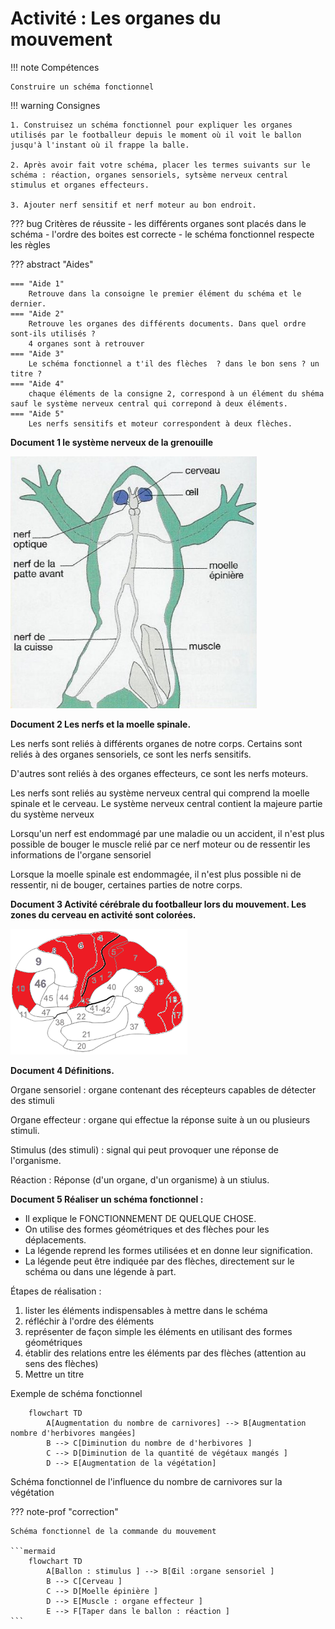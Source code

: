 # Activité : Les organes du mouvement

!!! note Compétences

    Construire un schéma fonctionnel 

!!! warning Consignes

    1. Construisez un schéma fonctionnel pour expliquer les organes utilisés par le footballeur depuis le moment où il voit le ballon jusqu'à l'instant où il frappe la balle.

    2. Après avoir fait votre schéma, placer les termes suivants sur le schéma : réaction, organes sensoriels, sytsème nerveux central stimulus et organes effecteurs.

    3. Ajouter nerf sensitif et nerf moteur au bon endroit.
    
??? bug Critères de réussite
    - les différents organes sont placés dans le schéma
    - l'ordre des boites est correcte
    - le schéma fonctionnel respecte les règles


??? abstract "Aides"

    === "Aide 1"
        Retrouve dans la consoigne le premier élément du schéma et le dernier.
    === "Aide 2"
        Retrouve les organes des différents documents. Dans quel ordre sont-ils utilisés ? 
        4 organes sont à retrouver
    === "Aide 3"
        Le schéma fonctionnel a t'il des flèches  ? dans le bon sens ? un titre ?
    === "Aide 4"
        chaque éléments de la consigne 2, correspond à un élément du shéma sauf le système nerveux central qui correpond à deux éléments.
    === "Aide 5"
        Les nerfs sensitifs et moteur correspondent à deux flèches.      

**Document 1 le système nerveux de la grenouille**

![](Pictures/schemaSystNerveuxGrenouille.png)

**Document 2 Les nerfs et la moelle spinale.**

Les nerfs sont reliés à différents organes de notre corps. Certains sont reliés à des organes sensoriels, ce sont les nerfs sensitifs.

D'autres sont reliés à des organes effecteurs, ce sont les nerfs moteurs.

Les nerfs sont reliés au système nerveux central qui comprend la moelle spinale et le cerveau.
Le système nerveux central contient la majeure partie du système nerveux

Lorsqu'un nerf est endommagé par une maladie ou un accident, il n'est plus possible de bouger le muscle relié par ce nerf moteur ou de ressentir les informations de l'organe sensoriel

Lorsque la moelle spinale est endommagée, il n'est plus possible ni de ressentir, ni de bouger, certaines parties de notre corps.


**Document 3 Activité cérébrale du footballeur lors du mouvement. Les zones du cerveau en activité sont colorées.**

![](Pictures/actCerveauFoot.png)

**Document 4 Définitions.**

Organe sensoriel : organe contenant des récepteurs capables de détecter des stimuli

Organe effecteur : organe qui effectue la réponse suite à un ou plusieurs stimuli.

Stimulus (des stimuli) : signal qui peut provoquer une réponse de l'organisme.

Réaction : Réponse (d'un organe, d'un organisme) à un stiulus. 

**Document 5 Réaliser un schéma fonctionnel :**

- Il explique le FONCTIONNEMENT DE QUELQUE CHOSE.
- On utilise des formes géométriques et des flèches pour les déplacements.  
- La légende reprend les formes utilisées et en donne leur signification.  
- La légende peut être indiquée par des flèches, directement sur le schéma ou dans une légende à part.

Étapes de réalisation :

1. lister les éléments indispensables à mettre dans le schéma
2. réfléchir à l'ordre des éléments
3. représenter de façon simple les éléments en utilisant des formes géométriques
4. établir des relations entre les éléments par des flèches (attention au sens des flèches)
5. Mettre un titre

Exemple de schéma fonctionnel
```mermaid
    flowchart TD
        A[Augmentation du nombre de carnivores] --> B[Augmentation nombre d'herbivores mangées] 
        B --> C[Diminution du nombre de d'herbivores ] 
        C --> D[Diminution de la quantité de végétaux mangés ]
        D --> E[Augmentation de la végétation]

```
Schéma fonctionnel de l'influence du nombre de carnivores sur la végétation

??? note-prof "correction"

    Schéma fonctionnel de la commande du mouvement

    ```mermaid
        flowchart TD
            A[Ballon : stimulus ] --> B[Œil :organe sensoriel ] 
            B --> C[Cerveau ] 
            C --> D[Moelle épinière ]
            D --> E[Muscle : organe effecteur ]
            E --> F[Taper dans le ballon : réaction ]
    ```
